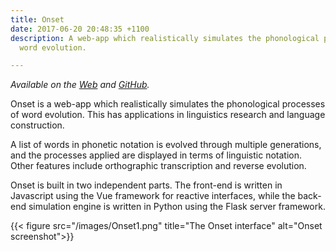 ```yaml
---
title: Onset
date: 2017-06-20 20:48:35 +1100
description: A web-app which realistically simulates the phonological processes of
  word evolution.

---
```

*Available on the [Web](http://onset.cadelwatson.com) and [GitHub](https://github.com/kdelwat/onset).*

Onset is a web-app which realistically simulates the phonological processes of
word evolution. This has applications in linguistics research and language
construction.

A list of words in phonetic notation is evolved through multiple generations,
and the processes applied are displayed in terms of linguistic notation. Other
features include orthographic transcription and reverse evolution.

Onset is built in two independent parts. The front-end is written in Javascript
using the Vue framework for reactive interfaces, while the back-end simulation
engine is written in Python using the Flask server framework.

{{< figure src="/images/Onset1.png" title="The Onset interface" alt="Onset screenshot">}}